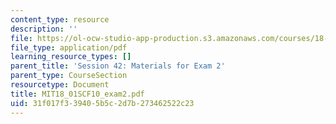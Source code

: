 ```yaml
---
content_type: resource
description: ''
file: https://ol-ocw-studio-app-production.s3.amazonaws.com/courses/18-01sc-single-variable-calculus-fall-2010/31f017f339405b5c2d7b273462522c23_MIT18_01SCF10_exam2.pdf
file_type: application/pdf
learning_resource_types: []
parent_title: 'Session 42: Materials for Exam 2'
parent_type: CourseSection
resourcetype: Document
title: MIT18_01SCF10_exam2.pdf
uid: 31f017f3-3940-5b5c-2d7b-273462522c23
---
```

